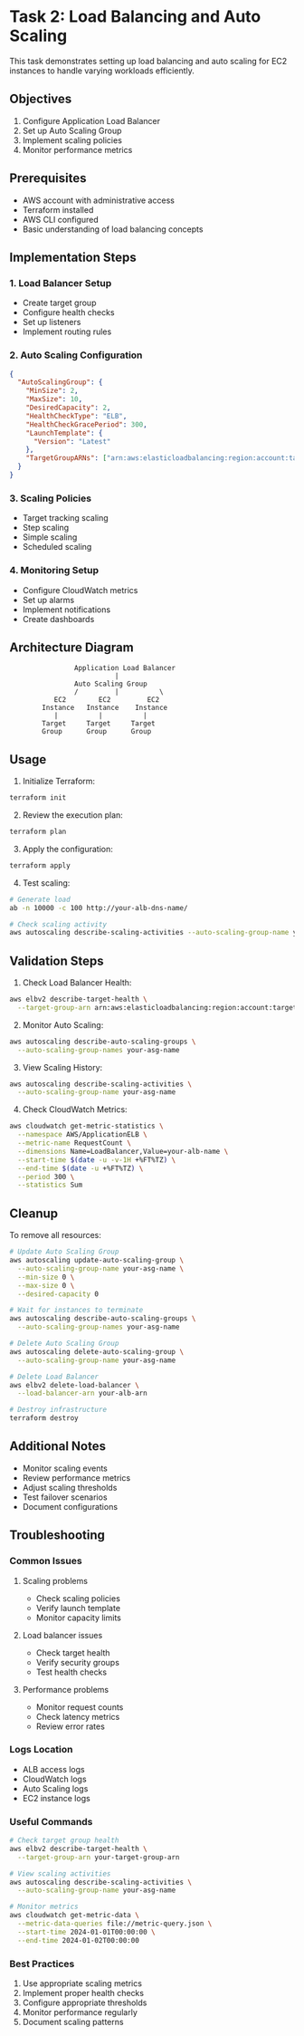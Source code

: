 # Task 2: Load Balancing and Auto Scaling

This task demonstrates setting up load balancing and auto scaling for EC2 instances to handle varying workloads efficiently.

## Objectives
1. Configure Application Load Balancer
2. Set up Auto Scaling Group
3. Implement scaling policies
4. Monitor performance metrics

## Prerequisites
- AWS account with administrative access
- Terraform installed
- AWS CLI configured
- Basic understanding of load balancing concepts

## Implementation Steps

### 1. Load Balancer Setup
- Create target group
- Configure health checks
- Set up listeners
- Implement routing rules

### 2. Auto Scaling Configuration
```json
{
  "AutoScalingGroup": {
    "MinSize": 2,
    "MaxSize": 10,
    "DesiredCapacity": 2,
    "HealthCheckType": "ELB",
    "HealthCheckGracePeriod": 300,
    "LaunchTemplate": {
      "Version": "Latest"
    },
    "TargetGroupARNs": ["arn:aws:elasticloadbalancing:region:account:targetgroup/example/1234567890"]
  }
}
```

### 3. Scaling Policies
- Target tracking scaling
- Step scaling
- Simple scaling
- Scheduled scaling

### 4. Monitoring Setup
- Configure CloudWatch metrics
- Set up alarms
- Implement notifications
- Create dashboards

## Architecture Diagram
```
                Application Load Balancer
                          |
                Auto Scaling Group
                /         |          \
           EC2        EC2         EC2
        Instance   Instance    Instance
           |          |          |
        Target     Target     Target
        Group      Group      Group
```

## Usage

1. Initialize Terraform:
```bash
terraform init
```

2. Review the execution plan:
```bash
terraform plan
```

3. Apply the configuration:
```bash
terraform apply
```

4. Test scaling:
```bash
# Generate load
ab -n 10000 -c 100 http://your-alb-dns-name/

# Check scaling activity
aws autoscaling describe-scaling-activities --auto-scaling-group-name your-asg-name
```

## Validation Steps

1. Check Load Balancer Health:
```bash
aws elbv2 describe-target-health \
  --target-group-arn arn:aws:elasticloadbalancing:region:account:targetgroup/example/1234567890
```

2. Monitor Auto Scaling:
```bash
aws autoscaling describe-auto-scaling-groups \
  --auto-scaling-group-names your-asg-name
```

3. View Scaling History:
```bash
aws autoscaling describe-scaling-activities \
  --auto-scaling-group-name your-asg-name
```

4. Check CloudWatch Metrics:
```bash
aws cloudwatch get-metric-statistics \
  --namespace AWS/ApplicationELB \
  --metric-name RequestCount \
  --dimensions Name=LoadBalancer,Value=your-alb-name \
  --start-time $(date -u -v-1H +%FT%TZ) \
  --end-time $(date -u +%FT%TZ) \
  --period 300 \
  --statistics Sum
```

## Cleanup

To remove all resources:
```bash
# Update Auto Scaling Group
aws autoscaling update-auto-scaling-group \
  --auto-scaling-group-name your-asg-name \
  --min-size 0 \
  --max-size 0 \
  --desired-capacity 0

# Wait for instances to terminate
aws autoscaling describe-auto-scaling-groups \
  --auto-scaling-group-names your-asg-name

# Delete Auto Scaling Group
aws autoscaling delete-auto-scaling-group \
  --auto-scaling-group-name your-asg-name

# Delete Load Balancer
aws elbv2 delete-load-balancer \
  --load-balancer-arn your-alb-arn

# Destroy infrastructure
terraform destroy
```

## Additional Notes
- Monitor scaling events
- Review performance metrics
- Adjust scaling thresholds
- Test failover scenarios
- Document configurations

## Troubleshooting

### Common Issues
1. Scaling problems
   - Check scaling policies
   - Verify launch template
   - Monitor capacity limits

2. Load balancer issues
   - Check target health
   - Verify security groups
   - Test health checks

3. Performance problems
   - Monitor request counts
   - Check latency metrics
   - Review error rates

### Logs Location
- ALB access logs
- CloudWatch logs
- Auto Scaling logs
- EC2 instance logs

### Useful Commands
```bash
# Check target group health
aws elbv2 describe-target-health \
  --target-group-arn your-target-group-arn

# View scaling activities
aws autoscaling describe-scaling-activities \
  --auto-scaling-group-name your-asg-name

# Monitor metrics
aws cloudwatch get-metric-data \
  --metric-data-queries file://metric-query.json \
  --start-time 2024-01-01T00:00:00 \
  --end-time 2024-01-02T00:00:00
```

### Best Practices
1. Use appropriate scaling metrics
2. Implement proper health checks
3. Configure appropriate thresholds
4. Monitor performance regularly
5. Document scaling patterns 